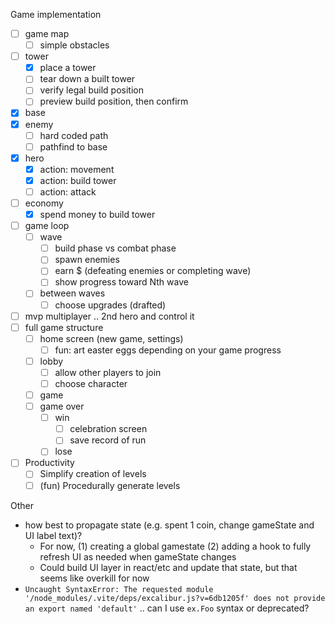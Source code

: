 Game implementation

- [ ] game map
  - [ ] simple obstacles
- [ ] tower
  - [x] place a tower
  - [ ] tear down a built tower
  - [ ] verify legal build position
  - [ ] preview build position, then confirm
- [x] base
- [x] enemy
  - [ ] hard coded path
  - [ ] pathfind to base
- [x] hero
  - [x] action: movement
  - [x] action: build tower
  - [ ] action: attack
- [ ] economy
  - [x] spend money to build tower
- [ ] game loop
  - [ ] wave
    - [ ] build phase vs combat phase
    - [ ] spawn enemies
    - [ ] earn $ (defeating enemies or completing wave)
    - [ ] show progress toward Nth wave
  - [ ] between waves
    - [ ] choose upgrades (drafted)
- [ ] mvp multiplayer .. 2nd hero and control it
- [ ] full game structure
  - [ ] home screen (new game, settings)
    - [ ] fun: art easter eggs depending on your game progress
  - [ ] lobby
    - [ ] allow other players to join
    - [ ] choose character
  - [ ] game
  - [ ] game over
    - [ ] win
      - [ ] celebration screen
      - [ ] save record of run
    - [ ] lose
- [ ] Productivity
  - [ ] Simplify creation of levels
  - [ ] (fun) Procedurally generate levels

Other

- how best to propagate state (e.g. spent 1 coin, change gameState and UI label text)?
  - For now, (1) creating a global gamestate (2) adding a hook to fully refresh UI as needed when gameState changes
  - Could build UI layer in react/etc and update that state, but that seems like overkill for now
- `Uncaught SyntaxError: The requested module '/node_modules/.vite/deps/excalibur.js?v=6db1205f' does not provide an export named 'default'` .. can I use `ex.Foo` syntax or deprecated?

